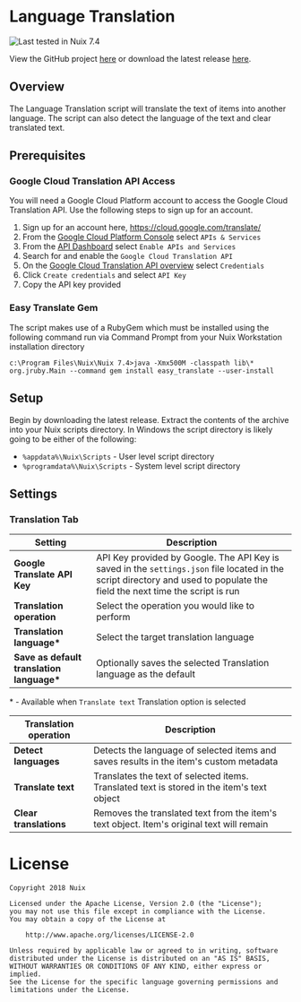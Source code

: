 Language Translation
====================

![Last tested in Nuix 7.4](https://img.shields.io/badge/Nuix-7.4-green.svg)

View the GitHub project [here](https://github.com/NuixSDK/Language-Translation) or download the latest release [here](https://github.com/NuixSDK/Language-Translation/releases).

## Overview
The Language Translation script will translate the text of items into another language. The script can also detect the language of the text and clear translated text.

## Prerequisites
### Google Cloud Translation API Access
You will need a Google Cloud Platform account to access the Google Cloud Translation API. Use the following steps to sign up for an account.
1. Sign up for an account here, https://cloud.google.com/translate/
2. From the [Google Cloud Platform Console](https://console.cloud.google.com/home) select `APIs & Services`
3. From the [API Dashboard](https://console.cloud.google.com/apis/dashboard) select `Enable APIs and Services`
4. Search for and enable the `Google Cloud Translation API`
5. On the [Google Cloud Translation API overview](https://console.cloud.google.com/apis/api/translate.googleapis.com/overview) select `Credentials`
6. Click `Create credentials` and select `API Key`
7. Copy the API key provided

### Easy Translate Gem
The script makes use of a RubyGem which must be installed using the following command run via Command Prompt from your Nuix Workstation installation directory

`c:\Program Files\Nuix\Nuix 7.4>java -Xmx500M -classpath lib\* org.jruby.Main --command gem install easy_translate --user-install`

## Setup

Begin by downloading the latest release.  Extract the contents of the archive into your Nuix scripts directory.  In Windows the script directory is likely going to be either of the following:

- `%appdata%\Nuix\Scripts` - User level script directory
- `%programdata%\Nuix\Scripts` - System level script directory

## Settings
### Translation Tab
Setting | Description
------- | -----------
**Google Translate API Key** | API Key provided by Google. The API Key is saved in the `settings.json` file located in the script directory and used to populate the field the next time the script is run
**Translation operation** | Select the operation you would like to perform
**Translation language\*** | Select the target translation language
**Save as default translation language\*** | Optionally saves the selected Translation language as the default
\* - Available when `Translate text` Translation option is selected

Translation operation | Description
--------------------- | ------------
**Detect languages** | Detects the language of selected items and saves results in the item's custom metadata
**Translate text** | Translates the text of selected items. Translated text is stored in the item's text object
**Clear translations** | Removes the translated text from the item's text object. Item's original text will remain

# License

```
Copyright 2018 Nuix

Licensed under the Apache License, Version 2.0 (the "License");
you may not use this file except in compliance with the License.
You may obtain a copy of the License at

    http://www.apache.org/licenses/LICENSE-2.0

Unless required by applicable law or agreed to in writing, software
distributed under the License is distributed on an "AS IS" BASIS,
WITHOUT WARRANTIES OR CONDITIONS OF ANY KIND, either express or implied.
See the License for the specific language governing permissions and
limitations under the License.
```